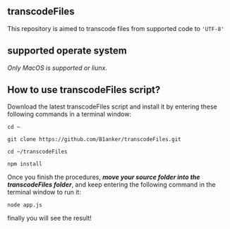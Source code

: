 transcodeFiles
----------------
This repository is aimed to transcode files from supported code to `'UTF-8'`

supported operate system
----------------
*Only MacOS is supported or liunx.*

How to use transcodeFiles script?
----------------
Download the latest transcodeFiles script and install it by entering these following commands in a terminal window:

```shell
cd ~
```

```shell
git clone https://github.com/B1anker/transcodeFiles.git
```

```shell
cd ~/transcodeFiles
```
```shell
npm install
```

Once you finish the procedures, ***move your source folder into the transcodeFiles folder***, and keep entering the following command in the terminal window to run it:

```shell
node app.js
```
finally you will see the result!
